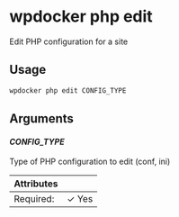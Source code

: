 # wpdocker php edit

Edit PHP configuration for a site

## Usage

```bash
wpdocker php edit CONFIG_TYPE
```

## Arguments

#### *CONFIG_TYPE*

Type of PHP configuration to edit (conf, ini)

| Attributes      | &nbsp;
|-----------------|-------------
| Required:       | ✓ Yes


